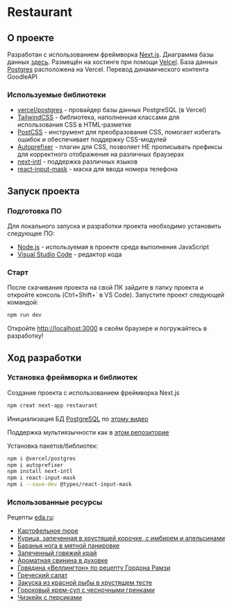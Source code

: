 # Restaurant

## О проекте

Разработан с использованием фреймворка [Next.js](https://nextjs.org/).
Диаграмма базы данных [здесь](https://dbdiagram.io/d/restaurant-66561d06b65d933879e8709f).
Размещён на хостинге при помощи [Velcel](https://vercel.com).
База данных [Postgres](https://vercel.com/docs/storage/vercel-postgres/) расположена на Vercel.
Перевод динамического контента GoodleAPI

### Используемые библиотеки

- [vercel/postgres](https://vercel.com/docs/storage/vercel-postgres/quickstart) - провайдер базы данных PostgreSQL (в Vercel)
- [TailwindCSS](https://tailwindcss.com/docs/installation) - библиотека, наполненная классами для использования CSS в HTML-разметке
- [PostCSS](https://postcss.org/) - инструмент для преобразования CSS, помогает избегать ошибок и обеспечивает поддержку CSS-модулей
- [Autoprefixer](https://www.npmjs.com/package/autoprefixer) - плагин для CSS, позволяет НЕ прописывать префиксы для корректного отображения на различных браузерах
- [next-intl](next-intl-docs.vercel.app/docs/getting-started) - поддержка различных языков
- [react-input-mask](https://www.npmjs.com/package/react-input-mask) - маска для ввода номера телефона

## Запуск проекта

### Подготовка ПО

Для локального запуска и разработки проекта необходимо установить следующее ПО:

- [Node.js](https://nodejs.org/en) - используемая в проекте среда выполнения JavaScript
- [Visual Studio Code](https://code.visualstudio.com/download) - редактор кода

### Старт

После скачивания проекта на свой ПК зайдите в папку проекта и откройте консоль (Ctrl+Shift+` в VS Code). Запустите проект следующей командой:

```bash
npm run dev
```

Откройте [http://localhost:3000](http://localhost:3000) в своём браузере и погружайтесь в разработку!

## Ход разработки

### Установка фреймворка и библиотек

Создание проекта с использованием фреймворка Next.js

```bash
npm creat next-app restaurant
```

Инициализация БД [PostgreSQL](https://www.postgresql.org/) по [этому видео](https://youtu.be/_ad99LhxBeQ?si=gIPsllQ7MOi7prCb)

Поддержка мультиязычности как в [этом репозиторие](https://github.com/candraKriswinarto/nextlingo/tree/main)

Установка пакетов/библиотек:

```bash
npm i @vercel/postgres
npm i autoprefixer
npm install next-intl
npm i react-input-mask
npm i --save-dev @types/react-input-mask
```

### Использованные ресурсы

Рецепты [eda.ru](https://eda.ru/):

- [Картофельное пюре](https://eda.ru/recepty/osnovnye-blyuda/kartofelnoe-pjure-29188)
- [Курица, запеченная в хрустящей корочке, с имбирем и апельсинами](https://eda.ru/recepty/osnovnye-blyuda/kurica-zapechennaja-v-hrustjaschej-korochke-s-imbirem-apelsinami-30720)
- [Баранья нога в мятной панировке](https://eda.ru/recepty/osnovnye-blyuda/baranja-noga-v-mjatnoj-panirovke-18570)
- [Запеченный говяжий край](https://eda.ru/recepty/osnovnye-blyuda/zapechennij-govjazhij-kraj-17670)
- [Ароматная свинина в духовке](https://eda.ru/recepty/osnovnye-blyuda/aromatnaya-svinina-v-duhovke-35305)
- [Говядина «Веллингтон» по рецепту Гордона Рамзи](https://eda.ru/recepty/osnovnye-blyuda/govjadina-vellington-po-receptu-gordona-ramzi-51381)
- [Греческий салат](https://eda.ru/recepty/salaty/nastojaschij-grecheskij-salat-30893)
- [Закуска из красной рыбы в хрустящем тесте](https://eda.ru/recepty/zakuski/zakuska-iz-krasnoy-ryby-v-hrustyaschem-teste-140928)
- [Гороховый крем-суп с чесночными гренками](https://eda.ru/recepty/supy/gorohovij-krem-sup-s-chesnochnimi-grenkami-39915)
- [Чизкейк с персиками](https://eda.ru/recepty/vypechka-deserty/chizkejk-s-persikami-bez-vipechki-38864)
